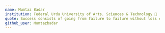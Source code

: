 ```yaml
---
name: Mumtaz Badar 
institution: Federal Urdu University of Arts, Sciences & Technology 🚩
quote: Success consists of going from failure to failure without loss of enthusiasm 
github_user: Mumtazbadar
---
```

